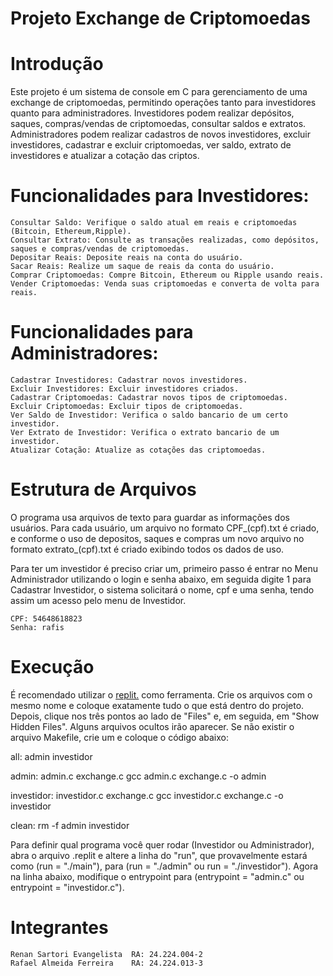 # Projeto Exchange de Criptomoedas

# Introdução
Este projeto é um sistema de console em C para gerenciamento de uma exchange de criptomoedas, permitindo operações tanto para investidores quanto para administradores. Investidores podem realizar depósitos, saques, compras/vendas de criptomoedas, consultar saldos e extratos. Administradores podem realizar cadastros de novos investidores, excluir investidores, cadastrar e excluir criptomoedas, ver saldo, extrato de investidores e atualizar a cotação das criptos.

# Funcionalidades para Investidores:
    Consultar Saldo: Verifique o saldo atual em reais e criptomoedas (Bitcoin, Ethereum,Ripple).
    Consultar Extrato: Consulte as transações realizadas, como depósitos, saques e compras/vendas de criptomoedas.
    Depositar Reais: Deposite reais na conta do usuário.
    Sacar Reais: Realize um saque de reais da conta do usuário.
    Comprar Criptomoedas: Compre Bitcoin, Ethereum ou Ripple usando reais.
    Vender Criptomoedas: Venda suas criptomoedas e converta de volta para reais.

# Funcionalidades para Administradores:
    Cadastrar Investidores: Cadastrar novos investidores.
    Excluir Investidores: Excluir investidores criados.
    Cadastrar Criptomoedas: Cadastrar novos tipos de criptomoedas.
    Excluir Criptomoedas: Excluir tipos de criptomoedas.
    Ver Saldo de Investidor: Verifica o saldo bancario de um certo investidor.
    Ver Extrato de Investidor: Verifica o extrato bancario de um investidor.
    Atualizar Cotação: Atualize as cotações das criptomoedas.

# Estrutura de Arquivos
O programa usa arquivos de texto para guardar as informações dos usuários. Para cada usuário, um arquivo no formato CPF_(cpf).txt é criado, e conforme o uso de depositos, saques e compras um novo arquivo no formato extrato_(cpf).txt é criado exibindo todos os dados de uso.

Para ter um investidor é preciso criar um, primeiro passo é entrar no Menu Administrador utilizando o login e senha abaixo, em seguida digite 1 para Cadastrar Investidor, o sistema solicitará o nome, cpf e uma senha, tendo assim um acesso pelo menu de Investidor.

    CPF: 54648618823
    Senha: rafis

# Execução
É recomendado utilizar o [replit.](https://replit.com/) como ferramenta. Crie os arquivos com o mesmo nome e coloque exatamente tudo o que está dentro do projeto. Depois, clique nos três pontos ao lado de "Files" e, em seguida, em "Show Hidden Files". Alguns arquivos ocultos irão aparecer. Se não existir o arquivo Makefile, crie um e coloque o código abaixo:


all: admin investidor

admin: admin.c exchange.c
	gcc admin.c exchange.c -o admin

investidor: investidor.c exchange.c
	gcc investidor.c exchange.c -o investidor

clean:
	rm -f admin investidor


Para definir qual programa você quer rodar (Investidor ou Administrador), abra o arquivo .replit e altere a linha do "run", que provavelmente estará como (run = "./main"), para (run = "./admin" ou run = "./investidor"). Agora na linha abaixo, modifique o entrypoint para (entrypoint = "admin.c" ou entrypoint = "investidor.c").


# Integrantes
    Renan Sartori Evangelista  RA: 24.224.004-2
    Rafael Almeida Ferreira    RA: 24.224.013-3 
